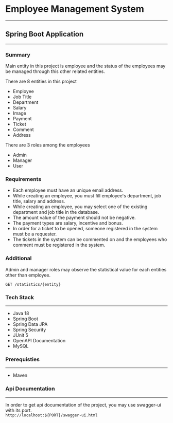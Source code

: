 # Employee Management System
---

## Spring Boot Application
---

### Summary

Main entity in this project is employee and the status of the employees may be managed through this other related entities.

There are 8 entities in this project
- Employee
- Job Title
- Department
- Salary
- Image
- Payment
- Ticket
- Comment
- Address

There are 3 roles among the employees
- Admin
- Manager
- User

### Requirements

- Each employee must have an unique email address.
- While creating an employee, you must fill employee's department, job title, salary and address.
- While creating an employee, you may select one of the existing department and job title in the database.
- The amount value of the payment should not be negative.
- The payment types are salary, incentive and bonus.
- In order for a ticket to be opened, someone registered in the system must be a requester.
- The tickets in the system can be commented on and the employees who comment must be registered in the system.

### Additional
Admin and manager roles may observe the statistical value for each entities other than employee.

```
GET /statistics/{entity}
```

### Tech Stack
---
- Java 18
- Spring Boot
- Spring Data JPA
- Spring Security
- JUnit 5
- OpenAPI Documentation
- MySQL


### Prerequisties
---
- Maven

### Api Documentation
---

In order to get api documentation of the project, you may use swagger-ui with its port.<br/>
`http://localhost:${PORT}/swagger-ui.html`
